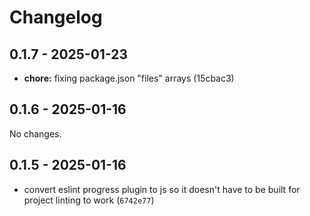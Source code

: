 # Changelog

## 0.1.7 - 2025-01-23

- __chore:__ fixing package.json "files" arrays (15cbac3)

## 0.1.6 - 2025-01-16

No changes.

## 0.1.5 - 2025-01-16

- convert eslint progress plugin to js so it doesn't have to be built for project linting to work (`6742e77`)
